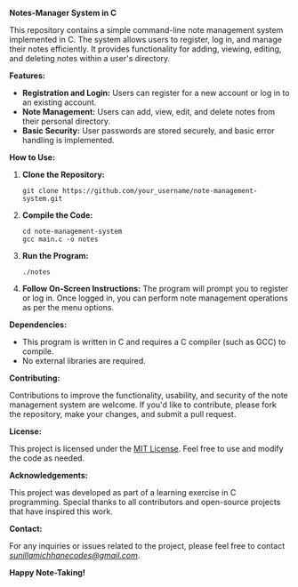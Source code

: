 **Notes-Manager System in C**


This repository contains a simple command-line note management system implemented in C. The system allows users to register, log in, and manage their notes efficiently. It provides functionality for adding, viewing, editing, and deleting notes within a user's directory.

**Features:**

- **Registration and Login:** Users can register for a new account or log in to an existing account.
- **Note Management:** Users can add, view, edit, and delete notes from their personal directory.
- **Basic Security:** User passwords are stored securely, and basic error handling is implemented.

**How to Use:**

1. **Clone the Repository:**
   ```
   git clone https://github.com/your_username/note-management-system.git
   ```

2. **Compile the Code:**
   ```
   cd note-management-system
   gcc main.c -o notes
   ```

3. **Run the Program:**
   ```
   ./notes
   ```

4. **Follow On-Screen Instructions:** The program will prompt you to register or log in. Once logged in, you can perform note management operations as per the menu options.

**Dependencies:**

- This program is written in C and requires a C compiler (such as GCC) to compile.
- No external libraries are required.

**Contributing:**

Contributions to improve the functionality, usability, and security of the note management system are welcome. If you'd like to contribute, please fork the repository, make your changes, and submit a pull request.

**License:**

This project is licensed under the [MIT License](LICENSE). Feel free to use and modify the code as needed.

**Acknowledgements:**

This project was developed as part of a learning exercise in C programming. Special thanks to all contributors and open-source projects that have inspired this work.

**Contact:**

For any inquiries or issues related to the project, please feel free to contact *sunillamichhanecodes@gmail.com*.

**Happy Note-Taking!**
